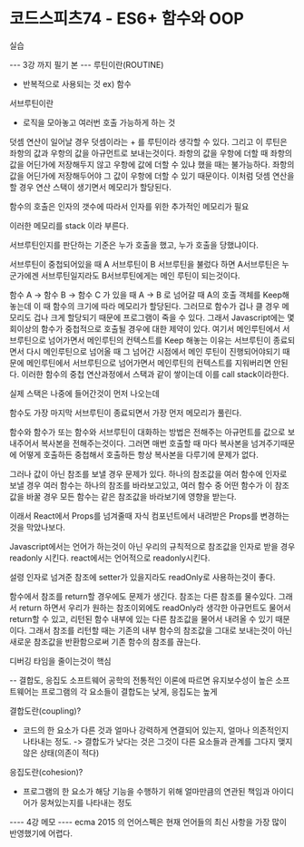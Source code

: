 # 코드스피츠74 - ES6+ 함수와 OOP 
실습

--- 3강 까지 필기 본 ---
루틴이란(ROUTINE)
- 반복적으로 사용되는 것 ex) 함수

서브루틴이란
- 로직을 모아놓고 여러번 호출 가능하게 하는 것

덧셈 연산이 일어날 경우 덧셈이라는 + 를 루틴이라 생각할 수 있다.
그리고 이 루틴은 좌항의 값과 우항의 값을 아규먼트로 보내는것이다. 좌항의 값을 우항에 더할 때 좌항의 값을 어딘가에 저장해두지 않고 우항에 값에 더할 수 있냐 했을 때는 불가능하다.
좌항의 값을 어딘가에 저장해두어야 그 값이 우항에 더할 수 있기 때문이다. 이처럼 덧셈 연산을 할 경우 연산 스택이 생기면서 메모리가 할당된다.

함수의 호출은 인자의 갯수에 따라서 인자를 위한 추가적인 메모리가 필요

이러한 메모리를 stack 이라 부른다.

서브루틴인지를 판단하는 기준은
누가 호출을 했고, 누가 호출을 당했냐이다.

서브루틴이 중첩되어있을 때 
A 서브루틴이 B 서브루틴을 불렀다 하면 A서브루틴은 누군가에겐 서브루틴일지라도 B서브루틴에게는 메인 루틴이 되는것이다.

함수 A -> 함수 B -> 함수 C 가 있을 때 A -> B 로 넘어갈 때 A의 호출 객체를 Keep해놓는데 이 때 함수의 크기에 따라 메모리가 할당된다. 그러므로 함수가 겁나 클 경우 메모리도 겁나 크게 할당되기 때문에 프로그램이 죽을 수 있다. 그래서 Javascript에는 몇회이상의 함수가 중첩적으로 호출될 경우에 대한 제약이 있다.
여기서 메인루틴에서 서브루틴으로 넘어가면서 메인루틴의 컨텍스트를 Keep 해놓는 이유는 서브루틴이 종료되면서 다시 메인루틴으로 넘어올 때 그 넘어간 시점에서 메인 루틴이 진행되어야되기 때문에 메인루틴에서 서브루틴으로 넘어가면서 메인루틴의 컨텍스트를 지워버리면 안된다. 
이러한 함수의 중첩 연산과정에서 스택과 같이 쌓이는데 이를 call stack이라한다.

실제 스택은 나중에 들어간것이 먼저 나오는데

함수도 가장 마지막 서브루틴이 종료되면서 가장 먼저 메모리가 풀린다.

함수와 함수가 또는 함수와 서브루틴이 대화하는 방법은 전해주는 아규먼트를 값으로 보내주어서 복사본을 전해주는것이다. 그러면 매번 호출할 때 마다 복사본을 넘겨주기때문에 어떻게 호출하든 중첩해서 호출하든 항상 복사본을 다루기에 문제가 없다.

그러나 값이 아닌 참조를 보낼 경우 문제가 있다.
하나의 참조값을 여러 함수에 인자로 보낼 경우 여러 함수는 하나의 참조를 바라보고있고, 여러 함수 중 어떤 함수가 이 참조값을 바꿀 경우 모든 함수는 같은 참조값을 바라보기에 영향을 받는다. 

이래서 React에서 Props를 넘겨줄때 자식 컴포넌트에서 내려받은 Props를 변경하는것을 막았나보다. 

Javascript에서는 언어가 하는것이 아닌 우리의 규칙적으로 참조값을 인자로 받을 경우 readonly 시킨다.
react에서는 언어적으로 readonly시킨다.

설령 인자로 넘겨준 참조에 setter가 있을지라도 readOnly로 사용하는것이 좋다.

함수에서 참조를 return할 경우에도 문제가 생긴다.
참조는 다른 참조를 물수있다. 그래서 return 하면서 우리가 원하는 참조이외에도 readOnly라 생각한 아규먼트도 물어서 return할 수 있고, 리턴된 함수 내부에 있는 다른 참조값을 물어서 내려올 수 있기 때문이다. 그래서 참조를 리턴할 때는 기존의 내부 함수의 참조값을 그대로 보내는것이 아닌 새로운 참조값을 반환함으로써 기존 함수의 참조를 끊는다.

디버깅 타임을 줄이는것이 핵심

-- 결합도, 응집도
소프트웨어 공학의 전통적인 이론에 따르면 유지보수성이 높은 소프트웨어는 프로그램의 각 요소들이 결합도는 낮게, 응집도는 높게

결합도란(coupling)?
- 코드의 한 요소가 다른 것과 얼마나 강력하게 연결되어 있는지, 얼마나 의존적인지 나타내는 정도. -> 결합도가 낮다는 것은 그것이 다른 요소들과 관계를 그다지 맺지 않은 상태(의존이 적다)

응집도란(cohesion)?
- 프로그램의 한 요소가 해당 기능을 수행하기 위해 얼마만큼의 연관된 책임과 아이디어가 뭉쳐있는지를 나타내는 정도 



---- 4강 메모 ----
ecma 2015 의 언어스펙은 현재 언어들의 최신 사항을 가장 많이 반영했기에 어렵다.